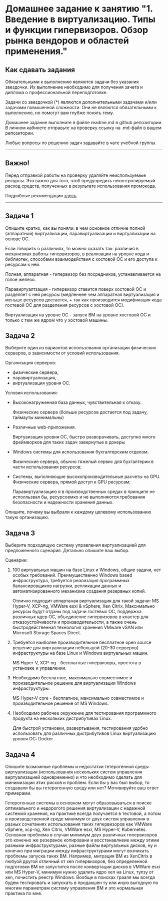 
# Домашнее задание к занятию "1. Введение в виртуализацию. Типы и функции гипервизоров. Обзор рынка вендоров и областей применения."


## Как сдавать задания

Обязательными к выполнению являются задачи без указания звездочки. Их выполнение необходимо для получения зачета и диплома о профессиональной переподготовке.

Задачи со звездочкой (*) являются дополнительными задачами и/или задачами повышенной сложности. Они не являются обязательными к выполнению, но помогут вам глубже понять тему.

Домашнее задание выполните в файле readme.md в github репозитории. В личном кабинете отправьте на проверку ссылку на .md-файл в вашем репозитории.

Любые вопросы по решению задач задавайте в чате учебной группы.

---

## Важно!

Перед отправкой работы на проверку удаляйте неиспользуемые ресурсы.
Это важно для того, чтоб предупредить неконтролируемый расход средств, полученных в результате использования промокода.

Подробные рекомендации [здесь](https://github.com/netology-code/virt-homeworks/blob/virt-11/r/README.md)

---

## Задача 1

Опишите кратко, как вы поняли: в чем основное отличие полной (аппаратной) виртуализации, паравиртуализации и виртуализации на основе ОС.

Если говорить о различиях, то можно сказать так:
различия в механизмах работы гипервизоров, в реализации на уровне кода и библиотек, способами взаимодействия с хостовой ОС и его доступа к ресурсам к ней.

Полная, аппаратная - гипервизор без посредников, устанавливается на голое железо.

Паравиртуалтзация - гипервизор ставится поверх хостовой ОС и разделяет с ней ресурсы (медленнее чем аппаратная виртуализация и меньше ресурсов достается, + так как производится модификация кода гостевой ОС для разделения ресурсов с хостовой ОС).

Виртуализация на уровне ОС - запуск ВМ на уровне хостовой ОС и только с тем же ядром что у хостовой машины.

## Задача 2

Выберите один из вариантов использования организации физических серверов, в зависимости от условий использования.

Организация серверов:
- физические сервера,
- паравиртуализация,
- виртуализация уровня ОС.

Условия использования:
- Высоконагруженная база данных, чувствительная к отказу.
  
  Физические сервера (больше ресурсов достается под задачу, таймауты минимальны)

- Различные web-приложения.

  Виртуаизация уровня ОС, быстро разворачивать, доступно много фреймворков для таких задач завернутые в докеры

- Windows системы для использования бухгалтерским отделом.

  Физические сервера, обычно тяжелый сервис для бухгалтерии в части использования ресурсов;

- Системы, выполняющие высокопроизводительные расчеты на GPU.
  Физические сервера, прямой доступ к GPU ресурсам;

  Паравиртуализацию я в производственных средах в принципе не исполльзвал бы, ресурсоемко и не выполняются требования безопасности и надежности хранения данных.

Опишите, почему вы выбрали к каждому целевому использованию такую организацию.

## Задача 3

Выберите подходящую систему управления виртуализацией для предложенного сценария. Детально опишите ваш выбор.

Сценарии:

1. 100 виртуальных машин на базе Linux и Windows, общие задачи, нет особых требований. Преимущественно Windows based инфраструктура, требуется реализация программных балансировщиков нагрузки, репликации данных и автоматизированного механизма создания резервных копий.

   Отлично подходит аппартаная виртуализация для такой задачи: MS Hyper-V, XCP-ng, VMWare esxi & vSphere, Xen Citrix.
Максимально ресурсы будут отданы под задачи гостевых ОС, поддержка различных ядер ОС, объединение гипервизоров в кластер для отказоустойчивости и производительости, а также очень быстродейственная технология хранения VMware vSAN или Microsoft Storage Spaces Direct.

2. Требуется наиболее производительное бесплатное open source решение для виртуализации небольшой (20-30 серверов) инфраструктуры на базе Linux и Windows виртуальных машин.

   MS Hyper-V, XCP-ng - бесплатные гипервизоры, простота в установке и управлении.

3. Необходимо бесплатное, максимально совместимое и производительное решение для виртуализации Windows инфраструктуры.

   MS Hyper-V core - бесплатное, максимально совместимое и производительное решение от MS Windows.

4. Необходимо рабочее окружение для тестирования программного продукта на нескольких дистрибутивах Linux.

   Для быстрой установки, развертывания, тестирования удобно использовать для различных дистрибутивов Linux виртуализацию уровня ОС: Docker

## Задача 4

Опишите возможные проблемы и недостатки гетерогенной среды виртуализации (использования нескольких систем управления виртуализацией одновременно) и что необходимо сделать для минимизации этих рисков и проблем. Если бы у вас был выбор, то создавали бы вы гетерогенную среду или нет? Мотивируйте ваш ответ примерами.

   Гетерогенные системы в основном могут образовываться в поиске оптимального и недорогого решения виртуализации с надежной системой хранения, на практике всегда получается в тестовой, а потом в производственной среде минимум от двух систем управления в разных сочетаниях использования таких гипервизоров как VMWare vSphere, xcp-ng, Xen Citrix, VMWare esxi, MS Hyper-V, Kubernetes.
Основная проблема в случаи минимум двух различных гипервизоров это конечно же резервное копировани и восстанавлнеие между этими разными инфраструктурами, разные файлы виртуальных дисков, ну и конечно при миграции между инфраструктурами могут возникать проблемы запуска таких ВМ.
Например, миграция ВМ из XenCitrix в любуой другой отличный от xen гипервизоров, без определенной подготовки ВМ не запустится после конвертации дисков в VMWare esxi или MS Hyper-V, минимум нужно удалить ядро xen на Linux, тулзу от xen, почистить реестр Windows.
Вообще в поисках грааля мы всегда будем тестировать и запускать в продакшен ту или иную выгодную по многим параметрам систему управления ВМ и это нормальная практика по мне.
